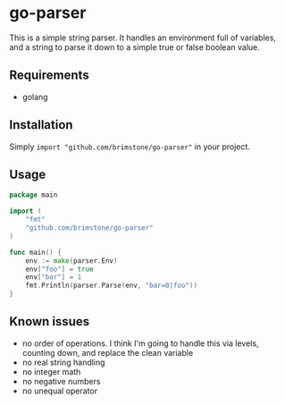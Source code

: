 # go-parser
This is a simple string parser. It handles an environment full of variables, and a string to parse it down to a simple true or false boolean value.

## Requirements
* golang

## Installation
Simply `import "github.com/brimstone/go-parser"` in your project.

## Usage
```go
package main

import (
	"fmt"
	"github.com/brimstone/go-parser"
)

func main() {
	env := make(parser.Env)
	env["foo"] = true
	env["bar"] = 1
	fmt.Println(parser.Parse(env, "bar=0|foo"))
}
```

## Known issues
* no order of operations. I think I'm going to handle this via levels, counting down, and replace the clean variable
* no real string handling
* no integer math
* no negative numbers
* no unequal operator
